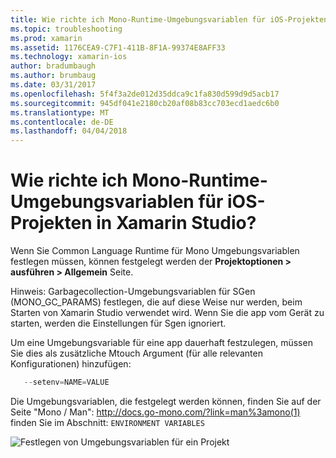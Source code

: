 ```yaml
---
title: Wie richte ich Mono-Runtime-Umgebungsvariablen für iOS-Projekten in Xamarin Studio?
ms.topic: troubleshooting
ms.prod: xamarin
ms.assetid: 1176CEA9-C7F1-411B-8F1A-99374E8AFF33
ms.technology: xamarin-ios
author: bradumbaugh
ms.author: brumbaug
ms.date: 03/31/2017
ms.openlocfilehash: 5f4f3a2de012d35ddca9c1fa830d599d9d5acb17
ms.sourcegitcommit: 945df041e2180cb20af08b83cc703ecd1aedc6b0
ms.translationtype: MT
ms.contentlocale: de-DE
ms.lasthandoff: 04/04/2018
---
```

# <a name="how-do-i-set-mono-runtime-environment-variables-for-ios-projects-in-xamarin-studio"></a>Wie richte ich Mono-Runtime-Umgebungsvariablen für iOS-Projekten in Xamarin Studio?

Wenn Sie Common Language Runtime für Mono Umgebungsvariablen festlegen müssen, können festgelegt werden der **Projektoptionen > ausführen > Allgemein** Seite.

Hinweis: Garbagecollection-Umgebungsvariablen für SGen (MONO\_GC\_PARAMS) festlegen, die auf diese Weise nur werden, beim Starten von Xamarin Studio verwendet wird. Wenn Sie die app vom Gerät zu starten, werden die Einstellungen für Sgen ignoriert. 

Um eine Umgebungsvariable für eine app dauerhaft festzulegen, müssen Sie dies als zusätzliche Mtouch Argument (für alle relevanten Konfigurationen) hinzufügen:

```csharp
   --setenv=NAME=VALUE
```

Die Umgebungsvariablen, die festgelegt werden können, finden Sie auf der Seite "Mono / Man": [ http://docs.go-mono.com/?link=man%3amono(1) ](http://docs.go-mono.com/?link=man%3amono(1)) finden Sie im Abschnitt: `ENVIRONMENT VARIABLES`

![](xs-mono-runtime-images/environment-variables.jpg "Festlegen von Umgebungsvariablen für ein Projekt")
